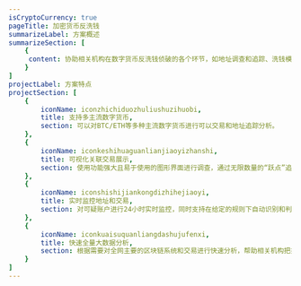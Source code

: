 ```yaml
---
isCryptoCurrency: true
pageTitle: 加密货币反洗钱
summarizeLabel: 方案概述
summarizeSection: [
    {
     content: 协助相关机构在数字货币反洗钱侦破的各个环节，如地址调查和追踪、洗钱模式识别、可疑地址和交易监控、司法取证等各个方面提供便捷的工具和区块链数据分析技术支持，提升相关机构应对数字化犯罪的识别和破案能力。
    }
]
projectLabel: 方案特点
projectSection: [
    {
        iconName: iconzhichiduozhuliushuzihuobi,
        title: 支持多主流数字货币,
        section: 可以对BTC/ETH等多种主流数字货币进行可以交易和地址追踪分析。
    },
    {
        iconName: iconkeshihuaguanlianjiaoyizhanshi,
        title: 可视化关联交易展示,
        section: 使用功能强大且易于使用的图形界面进行调查，通过无限数量的“跃点”追踪资金流向，识别和建立账户间的关系，并将可疑活动与现实世界实体联系起来。
    },
    {
        iconName: iconshishijiankongdizhihejiaoyi,
        title: 实时监控地址和交易,
        section: 对可疑账户进行24小时实时监控，同时支持在给定的规则下自动识别和判断可以交易并发出警报。
    },
    {
        iconName: iconkuaisuquanliangdashujufenxi,
        title: 快速全量大数据分析,
        section: 根据需要对全网主要的区块链系统和交易进行快速分析，帮助相关机构把握破案的关键时机。
    }
]
---
```

